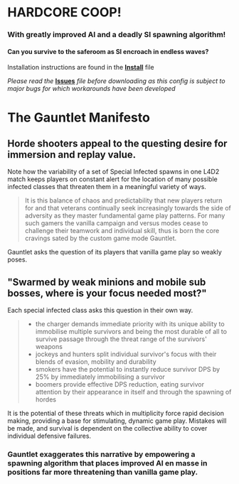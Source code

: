 # HARDCORE COOP!  
  
### With greatly improved AI and a deadly SI spawning algorithm!  

#### Can you survive to the saferoom as SI encroach in endless waves?  

Installation instructions are found in the 
**[Install](/INSTALL.md)** file  

*Please read the* **[Issues](/issues.md)** *file before downloading as this config is subject to major bugs for which workarounds have been developed*  
# The Gauntlet Manifesto


## Horde shooters appeal to the questing desire for immersion and replay value. 

Note how the variability of a set of Special Infected spawns in one L4D2 match keeps players on constant alert for the location of many possible infected classes that threaten them in a meaningful variety of ways. 

>It is this balance of chaos and predictability that new players return for and that veterans continually seek increasingly towards the side of adversity as they master fundamental game play patterns. For many such gamers the vanilla campaign and versus modes cease to challenge their teamwork and individual skill, thus is born the core cravings sated by the custom game mode Gauntlet.

Gauntlet asks the question of its players that vanilla game play so weakly poses.  
 
## "Swarmed by weak minions and mobile sub bosses, where is your focus needed most?"

Each special infected class asks this question in their own way.
  
> - the charger demands immediate priority with its unique ability to immobilise multiple survivors and being the most durable of all to survive passage through the threat range of the survivors' weapons  
> - jockeys and hunters split individual survivor's focus with their blends of evasion, mobility and durability  
> - smokers have the potential to instantly reduce survivor DPS by 25% by immediately immobilising a survivor  
> - boomers provide effective DPS reduction, eating survivor attention by their appearance in itself and through the spawning of hordes

It is the potential of these threats which in multiplicity force rapid decision making, providing a base for stimulating, dynamic game play. Mistakes will be made, and survival is dependent on the collective ability to cover individual defensive failures. 

### Gauntlet exaggerates this narrative by empowering a spawning algorithm that places improved AI en masse in positions far more threatening than vanilla game play.

